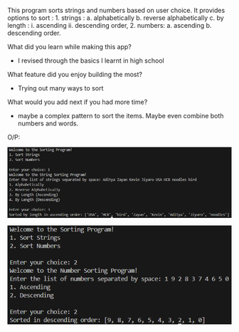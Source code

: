 This program sorts strings and numbers based on user choice.
It provides options to sort :
    1. strings :
        a. alphabetically
        b. reverse alphabetically
        c. by length :
            i. ascending
            ii. descending order,
    2. numbers:
        a. ascending
        b. descending order.

What did you learn while making this app?
- I revised through the basics I learnt in high school

What feature did you enjoy building the most?
- Trying out many ways to sort

What would you add next if you had more time?
- maybe a complex pattern to sort the items. Maybe even combine both numbers and words.

O/P:

![alt text](image-1.png)

![alt text](image-2.png)